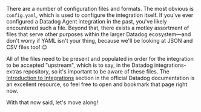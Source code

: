 There are a number of configuration files and formats. The most obvious is `config.yaml`, which is used to configure the integration itself. If you've ever configured a Datadog Agent integration in the past, you've likely encountered such a file. Beyond that, there exists a motley assortment of files that serve other purposes within the larger Datadog ecosystem—and don't worry if YAML isn't your thing, because we'll be looking at JSON and CSV files too! 😉

All of the files need to be present and populated in order for the integration to be accepted "upstream", which is to say, in the Datadog integrations-extras repository, so it's important to be aware of these files. The [Introduction to Integrations](https://docs.datadoghq.com/getting_started/integrations/) section in the official Datadog documentation is an excellent resource, so feel free to open and bookmark that page right now.

With that now said, let's move along!
